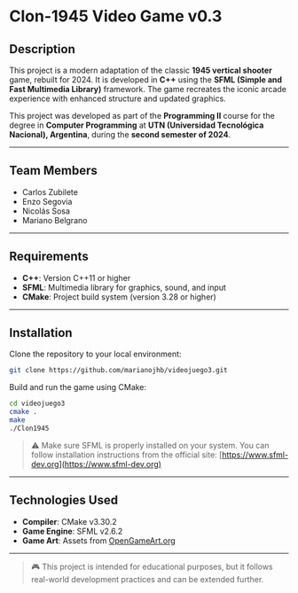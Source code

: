 # Clon-1945 Video Game v0.3

## Description

This project is a modern adaptation of the classic **1945 vertical shooter** game, rebuilt for 2024. It is developed in **C++** using the **SFML (Simple and Fast Multimedia Library)** framework. The game recreates the iconic arcade experience with enhanced structure and updated graphics.

This project was developed as part of the **Programming II** course for the degree in **Computer Programming** at **UTN (Universidad Tecnológica Nacional), Argentina**, during the **second semester of 2024**.

---

## Team Members

- Carlos Zubilete  
- Enzo Segovia  
- Nicolás Sosa  
- Mariano Belgrano

---

## Requirements

- **C++**: Version C++11 or higher  
- **SFML**: Multimedia library for graphics, sound, and input  
- **CMake**: Project build system (version 3.28 or higher)

---

## Installation

Clone the repository to your local environment:

```bash
git clone https://github.com/marianojhb/videojuego3.git
```

Build and run the game using CMake:

```bash
cd videojuego3
cmake .
make
./Clon1945
```

> ⚠️ Make sure SFML is properly installed on your system. You can follow installation instructions from the official site: [https://www.sfml-dev.org](https://www.sfml-dev.org)

---

## Technologies Used

- **Compiler**: CMake v3.30.2  
- **Game Engine**: SFML v2.6.2  
- **Game Art**: Assets from [OpenGameArt.org](https://opengameart.org)

---

> 🎮 This project is intended for educational purposes, but it follows real-world development practices and can be extended further.
